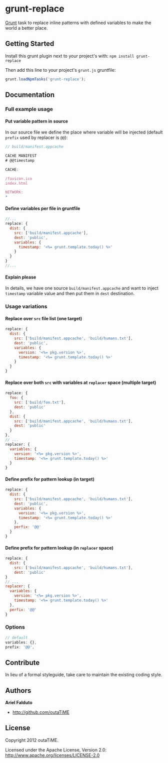 # grunt-replace

[Grunt][grunt] task to replace inline patterns with defined variables to make the world a better place.

## Getting Started

Install this grunt plugin next to your project's with: `npm install grunt-replace`

Then add this line to your project's `grunt.js` gruntfile:

```javascript
grunt.loadNpmTasks('grunt-replace');
```

## Documentation

### Full example usage

#### Put variable pattern in source

In our source file we define the place where variable will be injected (default `prefix` used by replacer is `@@`):

```javascript
// build/manifest.appcache

CACHE MANIFEST
# @@timestamp

CACHE:

/favicon.ico
index.html

NETWORK:
*
```

#### Define variables per file in gruntfile

```javascript
//...
replace: {
  dist: {
    src: ['build/manifest.appcache'],
    dest: 'public',
    variables: {
      timestamp: '<%= grunt.template.today() %>'
    }
  }
}
//...
```

#### Explain please

In details, we have one source `build/manifest.appcache` and want to inject `timestamp` variable value and then put them in `dest` destination.

### Usage variations

#### Replace over `src` file list (one target)

```javascript
replace: {
  dist: {
    src: ['build/manifest.appcache', 'build/humans.txt'],
    dest: 'public',
    variables: {
      version: '<%= pkg.version %>',
      timestamp: '<%= grunt.template.today() %>'
    }
  }
}
```

#### Replace over both `src` with variables at `replacer` space (multiple target)

```javascript
replace: {
  foo: {
    src: ['build/foo.txt'],
    dest: 'public'
  },
  dist: {
    src: ['build/manifest.appcache', 'build/humans.txt'],
    dest: 'public'
  }
},
// ...
replacer: {
  variables: {
    version: '<%= pkg.version %>',
    timestamp: '<%= grunt.template.today() %>'
  }
}
```

#### Define prefix for pattern lookup (in target)

```javascript
replace: {
  dist: {
    src: ['build/manifest.appcache', 'build/humans.txt'],
    dest: 'public',
    variables: {
      version: '<%= pkg.version %>',
      timestamp: '<%= grunt.template.today() %>'
    }, 
    perfix: '@@'
  }
}
```

#### Define prefix for pattern lookup (in `replacer` space)

```javascript
replace: {
  dist: {
    src: ['build/manifest.appcache', 'build/humans.txt'],
    dest: 'public'
}
// ...
replacer: {
  variables: {
    version: '<%= pkg.version %>',
    timestamp: '<%= grunt.template.today() %>'
  },
  perfix: '@@'
}
```

### Options

```javascript
// default
variables: {},
prefix: '@@',
```

## Contribute

In lieu of a formal styleguide, take care to maintain the existing coding style.

## Authors

**Ariel Falduto**

+ <http://github.com/outaTiME>

## License

Copyright 2012 outaTiME.

Licensed under the Apache License, Version 2.0: <http://www.apache.org/licenses/LICENSE-2.0>

[grunt]: https://github.com/cowboy/grunt
